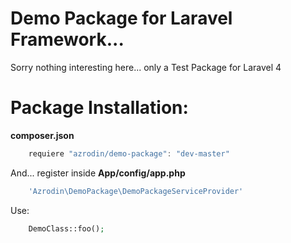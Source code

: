 Demo Package for Laravel Framework...
=====================================

Sorry nothing interesting here... only a Test Package for Laravel 4

Package Installation:
=====================

<strong>composer.json</strong>

```JavaScript
	requiere "azrodin/demo-package": "dev-master"
```

And... register inside <strong>App/config/app.php</strong>

```PHP
	'Azrodin\DemoPackage\DemoPackageServiceProvider'
```

Use:

```PHP
	DemoClass::foo();
```

